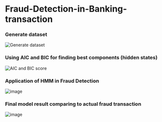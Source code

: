 # Fraud-Detection-in-Banking-transaction

### Generate dataset
![Generate dataset](https://user-images.githubusercontent.com/112948322/214901793-7ca8fd90-835d-4fce-9fee-2e898ba2d764.png)

### Using AIC and BIC for finding best components (hidden states)
![AIC and BIC score](https://user-images.githubusercontent.com/112948322/214902125-0db7cb25-d789-415d-86f7-1a3b29cb9d55.png)

### Application of HMM in Fraud Detection
![image](https://user-images.githubusercontent.com/112948322/214902543-3352f626-9d96-4e22-904d-f28f4200907f.png)

### Final model result comparing to actual fraud transaction
![image](https://user-images.githubusercontent.com/112948322/214902788-a8c8c159-7ac8-4493-bda5-56779aa9e2e1.png)
